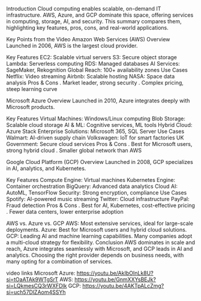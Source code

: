 Introduction
Cloud computing enables scalable, on-demand IT infrastructure. AWS, Azure, and GCP dominate this space, offering services in computing, storage, AI, and security. This summary compares them, highlighting key features, pros, cons, and real-world applications.

Key Points from the Video
Amazon Web Services (AWS)
Overview
Launched in 2006, AWS is the largest cloud provider.

Key Features
EC2: Scalable virtual servers
S3: Secure object storage
Lambda: Serverless computing
RDS: Managed databases
AI Services: SageMaker, Rekognition
Global Reach: 100+ availability zones
Use Cases
Netflix: Video streaming
Airbnb: Scalable hosting
NASA: Space data analysis
Pros & Cons
. Market leader, strong security
. Complex pricing, steep learning curve

Microsoft Azure
Overview
Launched in 2010, Azure integrates deeply with Microsoft products.

Key Features
Virtual Machines: Windows/Linux computing
Blob Storage: Scalable cloud storage
AI & ML: Cognitive services, ML tools
Hybrid Cloud: Azure Stack
Enterprise Solutions: Microsoft 365, SQL Server
Use Cases
Walmart: AI-driven supply chain
Volkswagen: IoT for smart factories
UK Government: Secure cloud services
Pros & Cons
. Best for Microsoft users, strong hybrid cloud
. Smaller global network than AWS

Google Cloud Platform (GCP)
Overview
Launched in 2008, GCP specializes in AI, analytics, and Kubernetes.

Key Features
Compute Engine: Virtual machines
Kubernetes Engine: Container orchestration
BigQuery: Advanced data analytics
Cloud AI: AutoML, TensorFlow
Security: Strong encryption, compliance
Use Cases
Spotify: AI-powered music streaming
Twitter: Cloud infrastructure
PayPal: Fraud detection
Pros & Cons
. Best for AI, Kubernetes, cost-effective pricing
. Fewer data centers, lower enterprise adoption

AWS vs. Azure vs. GCP
AWS: Most extensive services, ideal for large-scale deployments.
Azure: Best for Microsoft users and hybrid cloud solutions.
GCP: Leading AI and machine learning capabilities.
Many companies adopt a multi-cloud strategy for flexibility.
Conclusion
AWS dominates in scale and reach, Azure integrates seamlessly with Microsoft, and GCP leads in AI and analytics. Choosing the right provider depends on business needs, with many opting for a combination of services.

video links
Microsoft Azure: https://youtu.be/AkIbOInLk8U?si=tOaATAk9WTgSrT
AWS: https://youtu.be/GnmXXYsBEJk?si=LQkmesCQ3rWXFDlk
GCP: https://youtu.be/4AKTpALcZmg?si=uch57DlZAom4SSYh
